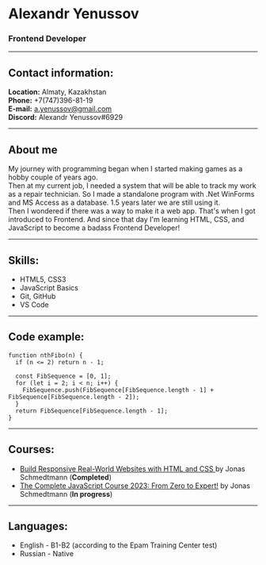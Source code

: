 # Alexandr Yenussov

### Frontend Developer

---

## Contact information:

**Location:** Almaty, Kazakhstan<br>
**Phone:** +7(747)396-81-19<br>
**E-mail:** a.yenussov@gmail.com<br>
**Discord:** Alexandr Yenussov#6929<br>

---

## About me

My journey with programming began when I started making games as a hobby couple of years ago.<br>
Then at my current job, I needed a system that will be able to track my work as a repair technician.
So I made a standalone program with .Net WinForms and MS Access as a database. 1.5 years later we are still using it.<br>
Then I wondered if there was a way to make it a web app. That's when I got introduced to Frontend. And since that day I'm learning HTML, CSS, and JavaScript to become a badass Frontend Developer!

---

## Skills:

- HTML5, CSS3
- JavaScript Basics
- Git, GitHub
- VS Code

---

## Code example:

```
function nthFibo(n) {
  if (n <= 2) return n - 1;

  const FibSequence = [0, 1];
  for (let i = 2; i < n; i++) {
    FibSequence.push(FibSequence[FibSequence.length - 1] + FibSequence[FibSequence.length - 2]);
  }
  return FibSequence[FibSequence.length - 1];
}
```

---

## Courses:

- [Build Responsive Real-World Websites with HTML and CSS ](https://www.udemy.com/course/design-and-develop-a-killer-website-with-html5-and-css3/) by Jonas Schmedtmann (**Completed**)
- [The Complete JavaScript Course 2023: From Zero to Expert!](https://www.udemy.com/course/the-complete-javascript-course/) by Jonas Schmedtmann (**In progress**)

---

## Languages:

- English - B1-B2 (according to the Epam Training Center test)
- Russian - Native
